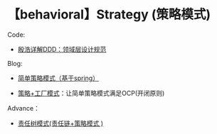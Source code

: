 # 【behavioral】Strategy (策略模式)


Code:
- [殷浩详解DDD：领域层设计规范](https://mp.weixin.qq.com/s/RN5OGt2KqGU8dzp6xRvo-g)

Blog:
- [简单策略模式（基于spring）](https://mp.weixin.qq.com/s/pcklvOALms75jkSiFda2Tg)

- [策略+工厂模式](http://www.zyiz.net/tech/detail-132250.html)：让简单策略模式满足OCP(开闭原则)

Advance：
- [责任树模式(责任链+策略模式 )](https://mp.weixin.qq.com/s/Wib0Ly45te00HMUnIG-tbg)